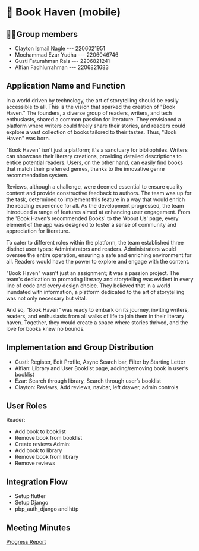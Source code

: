 # 📖 Book Haven (mobile)

## 👨‍💻Group members

- Clayton Ismail Nagle --- 2206021951
- Mochammad Ezar Yudha --- 2206046746
- Gusti Faturahman Rais --- 2206821241
- Alfian Fadhlurrahman --- 2206821683

## Application Name and Function

In a world driven by technology, the art of storytelling should be easily accessible to all. This is the vision that sparked the creation of "Book Haven." The founders, a diverse group of readers, writers, and tech enthusiasts, shared a common passion for literature. They envisioned a platform where writers could freely share their stories, and readers could explore a vast collection of books tailored to their tastes. Thus, "Book Haven" was born.

"Book Haven" isn't just a platform; it's a sanctuary for bibliophiles. Writers can showcase their literary creations, providing detailed descriptions to entice potential readers. Users, on the other hand, can easily find books that match their preferred genres, thanks to the innovative genre recommendation system.

Reviews, although a challenge, were deemed essential to ensure quality content and provide constructive feedback to authors. The team was up for the task, determined to implement this feature in a way that would enrich the reading experience for all. As the development progressed, the team introduced a range of features aimed at enhancing user engagement. From the 'Book Haven’s recommended Books' to the 'About Us' page, every element of the app was designed to foster a sense of community and appreciation for literature.

To cater to different roles within the platform, the team established three distinct user types: Administrators and readers. Administrators would oversee the entire operation, ensuring a safe and enriching environment for all. Readers would have the power to explore and engage with the content.

"Book Haven" wasn't just an assignment; it was a passion project. The team's dedication to promoting literacy and storytelling was evident in every line of code and every design choice. They believed that in a world inundated with information, a platform dedicated to the art of storytelling was not only necessary but vital.

And so, "Book Haven" was ready to embark on its journey, inviting writers, readers, and enthusiasts from all walks of life to join them in their literary haven. Together, they would create a space where stories thrived, and the love for books knew no bounds.


## Implementation and Group Distribution

- Gusti: Register, Edit Profile, Async Search bar, Filter by Starting Letter
- Alfian: Library and User Booklist page, adding/removing book in user’s booklist
- Ezar: Search through library, Search through user’s booklist
- Clayton: Reviews, Add reviews, navbar, left drawer, admin controls

## User Roles

Reader: 
- Add book to booklist
- Remove book from booklist
- Create reviews
Admin:
- Add book to library
- Remove book from library
- Remove reviews

## Integration Flow

- Setup flutter
- Setup Django
- pbp_auth_django and http

## Meeting Minutes

[Progress Report](https://docs.google.com/spreadsheets/d/1pYGejWdKcMagc6A6QHKnZNHB_6Wrqx9X/edit?usp=sharing&ouid=107061912414194899615&rtpof=true&sd=true)
